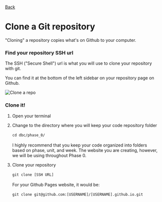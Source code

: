 [Back](set_up_repo.md)

# Clone a Git repository

"Cloning" a repository copies what's on Github to your computer.

### Find your repository SSH url

The SSH ("Secure Shell") url is what you will use to clone your repository with git.

You can find it at the bottom of the left sidebar on your repository page on Github.

![Clone a repo](https://raw.github.com/Devbootcamp/phase_0_unit_1/master/week_1/get_started/imgs/github-command.jpg)

### Clone it!

1. Open your terminal
2. Change to the directory where you will keep your code repository folder <br /><br />`cd dbc/phase_0/`<br /><br /> I highly recommend that you keep your code organized into folders based on phase, unit, and week.  The website you are creating, however, we will be using throughout Phase 0.

3. Clone your repository<br /><br />`git clone [SSH URL]`<br /><br />For your Github Pages website, it would be:<br /><br />`git clone git@github.com:[USERNAME]/[USERNAME].github.io.git`


